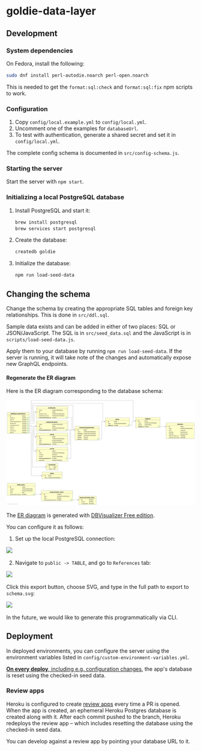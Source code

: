 # goldie-data-layer

## Development

### System dependencies

On Fedora, install the following:

```sh
sudo dnf install perl-autodie.noarch perl-open.noarch
```

This is needed to get the `format:sql:check` and `format:sql:fix` npm scripts
to work.

### Configuration

1. Copy `config/local.example.yml` to `config/local.yml`.
2. Uncomment one of the examples for `databaseUrl`.
3. To test with authentication, generate a shared secret and set it in
   `config/local.yml`.

The complete config schema is documented in `src/config-schema.js`.

### Starting the server

Start the server with `npm start`.

### Initializing a local PostgreSQL database

1. Install PostgreSQL and start it:

   ```sh
   brew install postgresql
   brew services start postgresql
   ```

2. Create the database:

   ```sh
   createdb goldie
   ```

3. Initialize the database:
   ```sh
   npm run load-seed-data
   ```

## Changing the schema

Change the schema by creating the appropriate SQL tables and foreign key
relationships. This is done in `src/ddl.sql`.

Sample data exists and can be added in either of two places: SQL or
JSON/JavaScript. The SQL is in `src/seed_data.sql` and the JavaScript is in
`scripts/load-seed-data.js`.

Apply them to your database by running `npm run load-seed-data`. If the
server is running, it will take note of the changes and automatically expose
new GraphQL endpoints.

#### Regenerate the ER diagram

Here is the ER diagram corresponding to the database schema:

![ER diagram](resources/schema.svg)

The [ER diagram](resources/schema.svg) is generated with [DBVisualizer Free edition](https://www.dbvis.com/download/11.0).

You can configure it as follows:

1. Set up the local PostgreSQL connection:

![](http://curvewise-public-resources.s3-website-us-east-1.amazonaws.com/97652790-a04e3180-1a35-11eb-806a-580232366a9c.png)

2. Navigate to `public -> TABLE`, and go to `References` tab:

![](http://curvewise-public-resources.s3-website-us-east-1.amazonaws.com/Screenshot%20from%202020-10-29%2016-59-15.png)

Click this export button, choose SVG, and type in the full path to export to `schema.svg`:

![](http://curvewise-public-resources.s3-website-us-east-1.amazonaws.com/97652872-d7bcde00-1a35-11eb-84a7-525f5f6f5011.png)

In the future, we would like to generate this programmatically via CLI.

## Deployment

In deployed environments, you can configure the server using the environment
variables listed in `config/custom-environment-variables.yml`.

[**On every deploy**, including e.g. configuration changes][when], the app's
database is reset using the checked-in seed data.

[when]: https://devcenter.heroku.com/articles/release-phase#when-does-the-release-command-run

### Review apps

Heroku is configured to create [review apps][] every time a PR is opened.
When the app is created, an ephemeral Heroku Postgres database is created
along with it. After each commit pushed to the branch, Heroku redeploys the
review app &ndash; which includes resetting the database using the checked-in
seed data.

You can develop against a review app by pointing your database URL to it.

[review apps]: https://devcenter.heroku.com/articles/github-integration-review-apps
